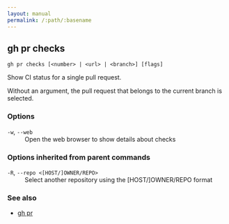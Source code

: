 ```yaml
---
layout: manual
permalink: /:path/:basename
---
```


## gh pr checks

```
gh pr checks [<number> | <url> | <branch>] [flags]
```

Show CI status for a single pull request.

Without an argument, the pull request that belongs to the current branch
is selected.			


### Options


<dl class="flags">
	<dt><code>-w</code>, <code>--web</code></dt>
	<dd>Open the web browser to show details about checks</dd>
</dl>


### Options inherited from parent commands


<dl class="flags">
	<dt><code>-R</code>, <code>--repo &lt;[HOST/]OWNER/REPO&gt;</code></dt>
	<dd>Select another repository using the [HOST/]OWNER/REPO format</dd>
</dl>


### See also

* [gh pr](./gh_pr)

